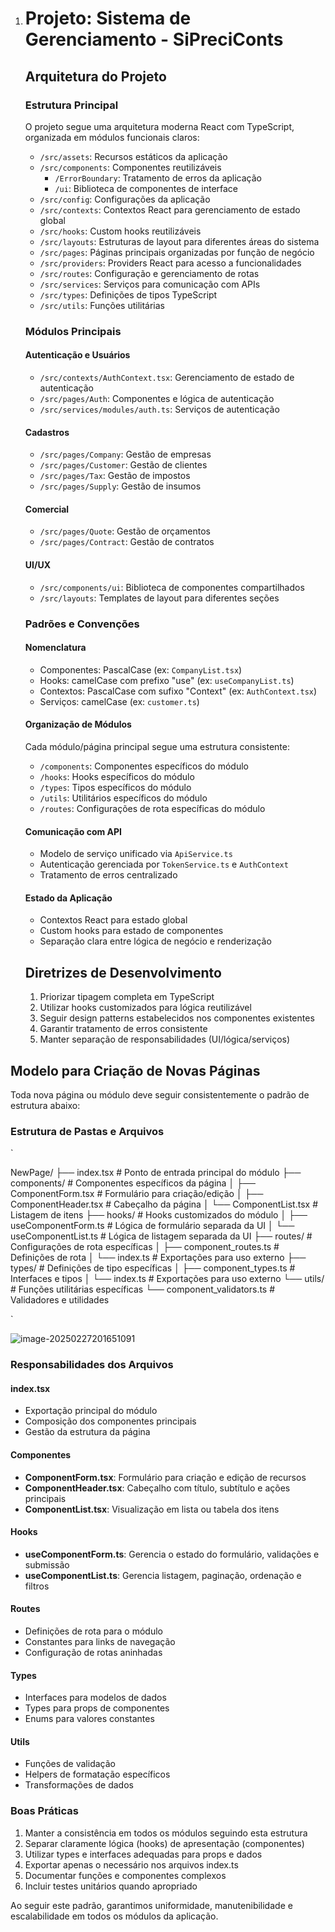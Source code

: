 1. # Projeto: Sistema de Gerenciamento - SiPreciConts

   ## Arquitetura do Projeto

   ### Estrutura Principal
   O projeto segue uma arquitetura moderna React com TypeScript, organizada em módulos funcionais claros:

   - `/src/assets`: Recursos estáticos da aplicação
   - `/src/components`: Componentes reutilizáveis
     - `/ErrorBoundary`: Tratamento de erros da aplicação
     - `/ui`: Biblioteca de componentes de interface
   - `/src/config`: Configurações da aplicação
   - `/src/contexts`: Contextos React para gerenciamento de estado global
   - `/src/hooks`: Custom hooks reutilizáveis
   - `/src/layouts`: Estruturas de layout para diferentes áreas do sistema
   - `/src/pages`: Páginas principais organizadas por função de negócio
   - `/src/providers`: Providers React para acesso a funcionalidades
   - `/src/routes`: Configuração e gerenciamento de rotas
   - `/src/services`: Serviços para comunicação com APIs
   - `/src/types`: Definições de tipos TypeScript
   - `/src/utils`: Funções utilitárias

   ### Módulos Principais

   #### Autenticação e Usuários
   - `/src/contexts/AuthContext.tsx`: Gerenciamento de estado de autenticação
   - `/src/pages/Auth`: Componentes e lógica de autenticação
   - `/src/services/modules/auth.ts`: Serviços de autenticação

   #### Cadastros
   - `/src/pages/Company`: Gestão de empresas
   - `/src/pages/Customer`: Gestão de clientes
   - `/src/pages/Tax`: Gestão de impostos
   - `/src/pages/Supply`: Gestão de insumos

   #### Comercial
   - `/src/pages/Quote`: Gestão de orçamentos
   - `/src/pages/Contract`: Gestão de contratos

   #### UI/UX
   - `/src/components/ui`: Biblioteca de componentes compartilhados
   - `/src/layouts`: Templates de layout para diferentes seções

   ### Padrões e Convenções

   #### Nomenclatura
   - Componentes: PascalCase (ex: `CompanyList.tsx`)
   - Hooks: camelCase com prefixo "use" (ex: `useCompanyList.ts`)
   - Contextos: PascalCase com sufixo "Context" (ex: `AuthContext.tsx`)
   - Serviços: camelCase (ex: `customer.ts`)

   #### Organização de Módulos
   Cada módulo/página principal segue uma estrutura consistente:
   - `/components`: Componentes específicos do módulo
   - `/hooks`: Hooks específicos do módulo
   - `/types`: Tipos específicos do módulo
   - `/utils`: Utilitários específicos do módulo
   - `/routes`: Configurações de rota específicas do módulo

   #### Comunicação com API
   - Modelo de serviço unificado via `ApiService.ts`
   - Autenticação gerenciada por `TokenService.ts` e `AuthContext`
   - Tratamento de erros centralizado

   #### Estado da Aplicação
   - Contextos React para estado global
   - Custom hooks para estado de componentes
   - Separação clara entre lógica de negócio e renderização

   ## Diretrizes de Desenvolvimento

   1. Priorizar tipagem completa em TypeScript
   2. Utilizar hooks customizados para lógica reutilizável
   3. Seguir design patterns estabelecidos nos componentes existentes
   4. Garantir tratamento de erros consistente
   5. Manter separação de responsabilidades (UI/lógica/serviços)





## Modelo para Criação de Novas Páginas

Toda nova página ou módulo deve seguir consistentemente o padrão de estrutura abaixo:

### Estrutura de Pastas e Arquivos

`

NewPage/
├── index.tsx                    			# Ponto de entrada principal do módulo
├── components/                  		  # Componentes específicos da página
│   ├── ComponentForm.tsx        	  # Formulário para criação/edição
│   ├── ComponentHeader.tsx      	# Cabeçalho da página
│   └── ComponentList.tsx        	     # Listagem de itens
├── hooks/                       			 # Hooks customizados do módulo
│   ├── useComponentForm.ts              # Lógica de formulário separada da UI
│   └── useComponentList.ts      	   # Lógica de listagem separada da UI
├── routes/                      			 # Configurações de rota específicas
│   ├── component_routes.ts      	  # Definições de rota
│   └── index.ts                 		       # Exportações para uso externo
├── types/                       			 # Definições de tipo específicas
│   ├── component_types.ts       	  # Interfaces e tipos
│   └── index.ts                 		      # Exportações para uso externo
└── utils/                       			  # Funções utilitárias específicas
└── component_validators.ts  	    # Validadores e utilidades

`

![image-20250227201651091](/home/dfurukawa/.config/Typora/typora-user-images/image-20250227201651091.png)

### Responsabilidades dos Arquivos

#### index.tsx
- Exportação principal do módulo
- Composição dos componentes principais
- Gestão da estrutura da página

#### Componentes
- **ComponentForm.tsx**: Formulário para criação e edição de recursos
- **ComponentHeader.tsx**: Cabeçalho com título, subtítulo e ações principais
- **ComponentList.tsx**: Visualização em lista ou tabela dos itens

#### Hooks
- **useComponentForm.ts**: Gerencia o estado do formulário, validações e submissão
- **useComponentList.ts**: Gerencia listagem, paginação, ordenação e filtros

#### Routes
- Definições de rota para o módulo
- Constantes para links de navegação
- Configuração de rotas aninhadas

#### Types
- Interfaces para modelos de dados
- Types para props de componentes
- Enums para valores constantes

#### Utils
- Funções de validação
- Helpers de formatação específicos
- Transformações de dados

### Boas Práticas

1. Manter a consistência em todos os módulos seguindo esta estrutura
2. Separar claramente lógica (hooks) de apresentação (componentes)
3. Utilizar types e interfaces adequadas para props e dados
4. Exportar apenas o necessário nos arquivos index.ts
5. Documentar funções e componentes complexos
6. Incluir testes unitários quando apropriado

Ao seguir este padrão, garantimos uniformidade, manutenibilidade e escalabilidade em todos os módulos da aplicação.